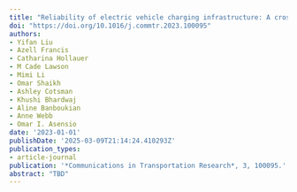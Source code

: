 ```yaml
---
title: "Reliability of electric vehicle charging infrastructure: A cross-lingual deep learning approach"
doi: "https://doi.org/10.1016/j.commtr.2023.100095"
authors:
- Yifan Liu
- Azell Francis
- Catharina Hollauer
- M Cade Lawson
- Mimi Li
- Omar Shaikh
- Ashley Cotsman
- Khushi Bhardwaj
- Aline Banboukian
- Anne Webb
- Omar I. Asensio
date: '2023-01-01'
publishDate: '2025-03-09T21:14:24.410293Z'
publication_types:
- article-journal
publication: '*Communications in Transportation Research*, 3, 100095.'
abstract: "TBD"
---
```

